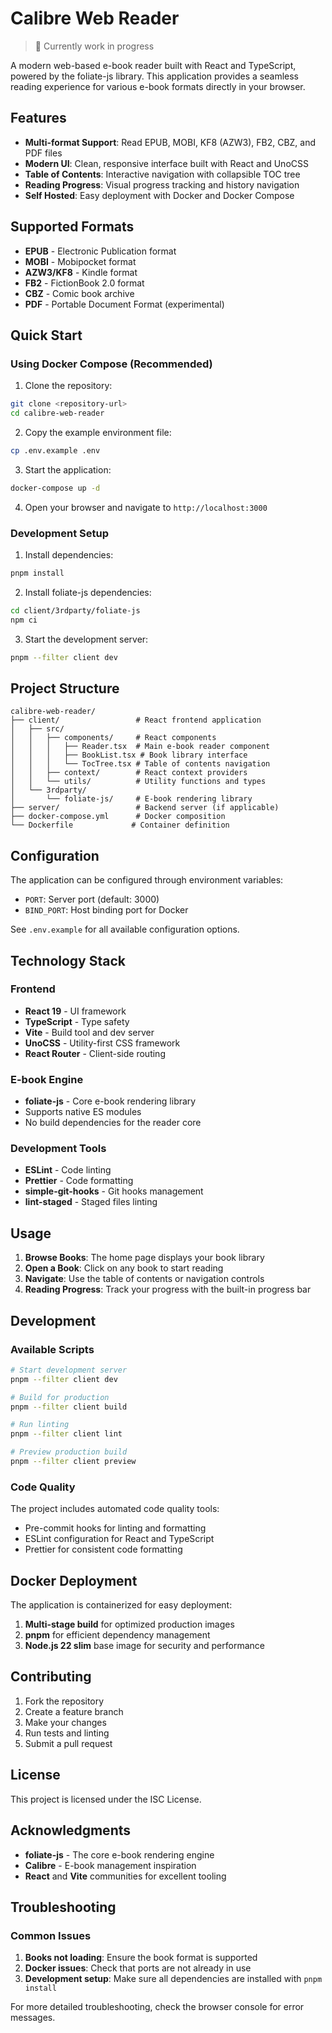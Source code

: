 # Calibre Web Reader

> 👷 Currently work in progress

A modern web-based e-book reader built with React and TypeScript, powered by the foliate-js library. This application provides a seamless reading experience for various e-book formats directly in your browser.

## Features

- **Multi-format Support**: Read EPUB, MOBI, KF8 (AZW3), FB2, CBZ, and PDF files
- **Modern UI**: Clean, responsive interface built with React and UnoCSS
- **Table of Contents**: Interactive navigation with collapsible TOC tree
- **Reading Progress**: Visual progress tracking and history navigation
- **Self Hosted**: Easy deployment with Docker and Docker Compose

## Supported Formats

- **EPUB** - Electronic Publication format
- **MOBI** - Mobipocket format
- **AZW3/KF8** - Kindle format
- **FB2** - FictionBook 2.0 format
- **CBZ** - Comic book archive
- **PDF** - Portable Document Format (experimental)

## Quick Start

### Using Docker Compose (Recommended)

1. Clone the repository:

```bash
git clone <repository-url>
cd calibre-web-reader
```

2. Copy the example environment file:

```bash
cp .env.example .env
```

3. Start the application:

```bash
docker-compose up -d
```

4. Open your browser and navigate to `http://localhost:3000`

### Development Setup

1. Install dependencies:

```bash
pnpm install
```

2. Install foliate-js dependencies:

```bash
cd client/3rdparty/foliate-js
npm ci
```

3. Start the development server:

```bash
pnpm --filter client dev
```

## Project Structure

```
calibre-web-reader/
├── client/                 # React frontend application
│   ├── src/
│   │   ├── components/     # React components
│   │   │   ├── Reader.tsx  # Main e-book reader component
│   │   │   ├── BookList.tsx # Book library interface
│   │   │   └── TocTree.tsx # Table of contents navigation
│   │   ├── context/        # React context providers
│   │   └── utils/          # Utility functions and types
│   └── 3rdparty/
│       └── foliate-js/     # E-book rendering library
├── server/                 # Backend server (if applicable)
├── docker-compose.yml      # Docker composition
└── Dockerfile             # Container definition
```

## Configuration

The application can be configured through environment variables:

- `PORT`: Server port (default: 3000)
- `BIND_PORT`: Host binding port for Docker

See `.env.example` for all available configuration options.

## Technology Stack

### Frontend

- **React 19** - UI framework
- **TypeScript** - Type safety
- **Vite** - Build tool and dev server
- **UnoCSS** - Utility-first CSS framework
- **React Router** - Client-side routing

### E-book Engine

- **foliate-js** - Core e-book rendering library
- Supports native ES modules
- No build dependencies for the reader core

### Development Tools

- **ESLint** - Code linting
- **Prettier** - Code formatting
- **simple-git-hooks** - Git hooks management
- **lint-staged** - Staged files linting

## Usage

1. **Browse Books**: The home page displays your book library
2. **Open a Book**: Click on any book to start reading
3. **Navigate**: Use the table of contents or navigation controls
4. **Reading Progress**: Track your progress with the built-in progress bar

## Development

### Available Scripts

```bash
# Start development server
pnpm --filter client dev

# Build for production
pnpm --filter client build

# Run linting
pnpm --filter client lint

# Preview production build
pnpm --filter client preview
```

### Code Quality

The project includes automated code quality tools:

- Pre-commit hooks for linting and formatting
- ESLint configuration for React and TypeScript
- Prettier for consistent code formatting

## Docker Deployment

The application is containerized for easy deployment:

1. **Multi-stage build** for optimized production images
2. **pnpm** for efficient dependency management
3. **Node.js 22 slim** base image for security and performance

## Contributing

1. Fork the repository
2. Create a feature branch
3. Make your changes
4. Run tests and linting
5. Submit a pull request

## License

This project is licensed under the ISC License.

## Acknowledgments

- **foliate-js** - The core e-book rendering engine
- **Calibre** - E-book management inspiration
- **React** and **Vite** communities for excellent tooling

## Troubleshooting

### Common Issues

1. **Books not loading**: Ensure the book format is supported
2. **Docker issues**: Check that ports are not already in use
3. **Development setup**: Make sure all dependencies are installed with `pnpm install`

For more detailed troubleshooting, check the browser console for error messages.
